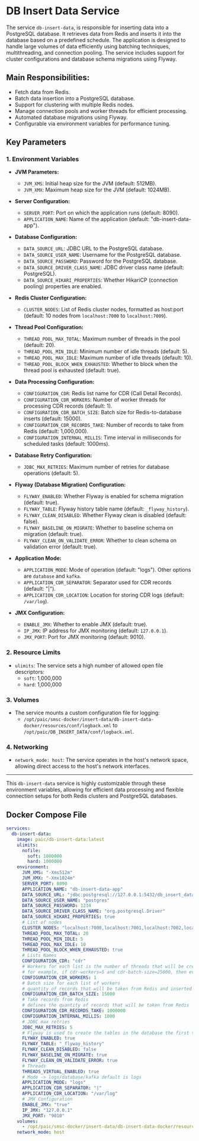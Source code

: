 # DB Insert Data Service

The service `db-insert-data`, is responsible for inserting data into a PostgreSQL database. It retrieves data from Redis and inserts it into the database based on a predefined schedule. The application is designed to handle large volumes of data efficiently using batching techniques, multithreading, and connection pooling. The service includes support for cluster configurations and database schema migrations using Flyway.

## Main Responsibilities:
- Fetch data from Redis.
- Batch data insertion into a PostgreSQL database.
- Support for clustering with multiple Redis nodes.
- Manage connection pools and worker threads for efficient processing.
- Automated database migrations using Flyway.
- Configurable via environment variables for performance tuning.

## Key Parameters

### 1. **Environment Variables**

- **JVM Parameters:**
  - `JVM_XMS`: Initial heap size for the JVM (default: 512MB).
  - `JVM_XMX`: Maximum heap size for the JVM (default: 1024MB).

- **Server Configuration:**
  - `SERVER_PORT`: Port on which the application runs (default: 8090).
  - `APPLICATION_NAME`: Name of the application (default: "db-insert-data-app").

- **Database Configuration:**
  - `DATA_SOURCE_URL`: JDBC URL to the PostgreSQL database.
  - `DATA_SOURCE_USER_NAME`: Username for the PostgreSQL database.
  - `DATA_SOURCE_PASSWORD`: Password for the PostgreSQL database.
  - `DATA_SOURCE_DRIVER_CLASS_NAME`: JDBC driver class name (default: PostgreSQL).
  - `DATA_SOURCE_HIKARI_PROPERTIES`: Whether HikariCP (connection pooling) properties are enabled.

- **Redis Cluster Configuration:**
  - `CLUSTER_NODES`: List of Redis cluster nodes, formatted as host:port (default: 10 nodes from `localhost:7000` to `localhost:7009`).

- **Thread Pool Configuration:**
  - `THREAD_POOL_MAX_TOTAL`: Maximum number of threads in the pool (default: 20).
  - `THREAD_POOL_MIN_IDLE`: Minimum number of idle threads (default: 5).
  - `THREAD_POOL_MAX_IDLE`: Maximum number of idle threads (default: 10).
  - `THREAD_POOL_BLOCK_WHEN_EXHAUSTED`: Whether to block when the thread pool is exhausted (default: true).

- **Data Processing Configuration:**
  - `CONFIGURATION_CDR`: Redis list name for CDR (Call Detail Records).
  - `CONFIGURATION_CDR_WORKERS`: Number of worker threads for processing CDR records (default: 1).
  - `CONFIGURATION_CDR_BATCH_SIZE`: Batch size for Redis-to-database inserts (default: 15000).
  - `CONFIGURATION_CDR_RECORDS_TAKE`: Number of records to take from Redis (default: 1,000,000).
  - `CONFIGURATION_INTERNAL_MILLIS`: Time interval in milliseconds for scheduled tasks (default: 1000ms).

- **Database Retry Configuration:**
  - `JDBC_MAX_RETRIES`: Maximum number of retries for database operations (default: 5).

- **Flyway (Database Migration) Configuration:**
  - `FLYWAY_ENABLED`: Whether Flyway is enabled for schema migration (default: true).
  - `FLYWAY_TABLE`: Flyway history table name (default: `_flyway_history`).
  - `FLYWAY_CLEAN_DISABLED`: Whether Flyway clean is disabled (default: false).
  - `FLYWAY_BASELINE_ON_MIGRATE`: Whether to baseline schema on migration (default: true).
  - `FLYWAY_CLEAN_ON_VALIDATE_ERROR`: Whether to clean schema on validation error (default: true).

- **Application Mode:**
  - `APPLICATION_MODE`: Mode of operation (default: "logs"). Other options are `database` and `kafka`.
  - `APPLICATION_CDR_SEPARATOR`: Separator used for CDR records (default: "|").
  - `APPLICATION_CDR_LOCATION`: Location for storing CDR logs (default: `/var/log`).

- **JMX Configuration:**
  - `ENABLE_JMX`: Whether to enable JMX (default: true).
  - `IP_JMX`: IP address for JMX monitoring (default: `127.0.0.1`).
  - `JMX_PORT`: Port for JMX monitoring (default: 9010).

### 2. **Resource Limits**
- `ulimits`: The service sets a high number of allowed open file descriptors:
  - `soft`: 1,000,000
  - `hard`: 1,000,000

### 3. **Volumes**
- The service mounts a custom configuration file for logging:
  - `/opt/paic/smsc-docker/insert-data/db-insert-data-docker/resources/conf/logback.xml` to `/opt/paic/DB_INSERT_DATA/conf/logback.xml`.

### 4. **Networking**
- `network_mode: host`: The service operates in the host's network space, allowing direct access to the host's network interfaces.

---

This `db-insert-data` service is highly customizable through these environment variables, allowing for efficient data processing and flexible connection setups for both Redis clusters and PostgreSQL databases.

## Docker Compose File

```yaml
services:
  db-insert-data:
    image: paic/db-insert-data:latest
    ulimits:
      nofile:
        soft: 1000000
        hard: 1000000
    environment:
      JVM_XMS: "-Xms512m"
      JVM_XMX: "-Xmx1024m"
      SERVER_PORT: 8090
      APPLICATION_NAME: "db-insert-data-app"
      DATA_SOURCE_URL: "jdbc:postgresql://127.0.0.1:5432/db_insert_data"
      DATA_SOURCE_USER_NAME: "postgres"
      DATA_SOURCE_PASSWORD: 1234
      DATA_SOURCE_DRIVER_CLASS_NAME: "org.postgresql.Driver"
      DATA_SOURCE_HIKARI_PROPERTIES: true
      # List of nodes
      CLUSTER_NODES: "localhost:7000,localhost:7001,localhost:7002,localhost:7003,localhost:7004,localhost:7005,localhost:7006,localhost:7007,localhost:7008,localhost:7009"
      THREAD_POOL_MAX_TOTAL: 20
      THREAD_POOL_MIN_IDLE: 5
      THREAD_POOL_MAX_IDLE: 10
      THREAD_POOL_BLOCK_WHEN_EXHAUSTED: true
      # Lists Names
      CONFIGURATION_CDR: "cdr"
      # Workers for each list is the number of threads that will be created to take records from Redis
      # for example, if cdr-workers=5 and cdr-batch-size=25000, then every worker will take 25000 records, total 125000 records
      CONFIGURATION_CDR_WORKERS: 1
      # Batch size for each list of workers
      # quantity of records that will be taken from Redis and inserted into the database every schedule
      CONFIGURATION_CDR_BATCH_SIZE: 15000
      # Take records from Redis
      # defines the quantity of records that will be taken from Redis
      CONFIGURATION_CDR_RECORDS_TAKE: 1000000
      CONFIGURATION_INTERNAL_MILLIS: 1000
      # JDBC max retries
      JDBC_MAX_RETRIES: 5
      # Flyway is used to create the tables in the database the first time the application is executed
      FLYWAY_ENABLED: true
      FLYWAY_TABLE: "_flyway_history"
      FLYWAY_CLEAN_DISABLED: false
      FLYWAY_BASELINE_ON_MIGRATE: true
      FLYWAY_CLEAN_ON_VALIDATE_ERROR: true
      # Threads
      THREADS_VIRTUAL_ENABLED: true
      # Mode -> logs/database/kafka default is logs
      APPLICATION_MODE: "logs"
      APPLICATION_CDR_SEPARATOR: "|"
      APPLICATION_CDR_LOCATION: "/var/log"
      # JMX Configuration
      ENABLE_JMX: "true"
      IP_JMX: "127.0.0.1"
      JMX_PORT: "9010"
    volumes:
      - /opt/paic/smsc-docker/insert-data/db-insert-data-docker/resources/conf/logback.xml:/opt/paic/DB_INSERT_DATA/conf/logback.xml
    network_mode: host
